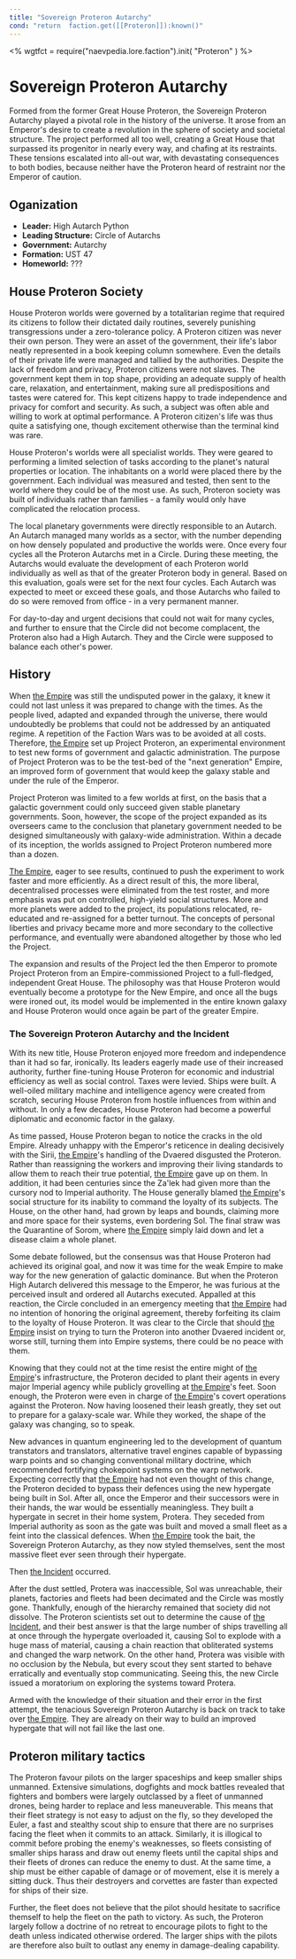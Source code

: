```yaml
---
title: "Sovereign Proteron Autarchy"
cond: "return  faction.get([[Proteron]]):known()"
---
```

<%
wgtfct = require("naevpedia.lore.faction").init( "Proteron" )
%>
<widget wgtfct />

# Sovereign Proteron Autarchy

Formed from the former Great House Proteron, the Sovereign Proteron Autarchy played a pivotal role in the history of the universe.
It arose from an Emperor's desire to create a revolution in the sphere of society and societal structure.
The project performed all too well, creating a Great House that surpassed its progenitor in nearly every way, and chafing at its restraints.
These tensions escalated into all-out war, with devastating consequences to both bodies, because neither have the Proteron heard of restraint nor the Emperor of caution.

## Oganization

* **Leader:** High Autarch Python
* **Leading Structure:** Circle of Autarchs
* **Government:** Autarchy
* **Formation:** UST 47
* **Homeworld:** ??? <!-- TODO: find the actual homeworld -->

## House Proteron Society

House Proteron worlds were governed by a totalitarian regime that required its citizens to follow their dictated daily routines, severely punishing transgressions under a zero-tolerance policy.
A Proteron citizen was never their own person.
They were an asset of the government, their life's labor neatly represented in a book keeping column somewhere.
Even the details of their private life were managed and tallied by the authorities.
Despite the lack of freedom and privacy, Proteron citizens were not slaves.
The government kept them in top shape, providing an adequate supply of health care, relaxation, and entertainment, making sure all predispositions and tastes were catered for.
This kept citizens happy to trade independence and privacy for comfort and security.
As such, a subject was often able and willing to work at optimal performance.
A Proteron citizen's life was thus quite a satisfying one, though excitement otherwise than the terminal kind was rare.

House Proteron's worlds were all specialist worlds.
They were geared to performing a limited selection of tasks according to the planet's natural properties or location.
The inhabitants on a world were placed there by the government.
Each individual was measured and tested, then sent to the world where they could be of the most use.
As such, Proteron society was built of individuals rather than families - a family would only have complicated the relocation process.

The local planetary governments were directly responsible to an Autarch.
An Autarch managed many worlds as a sector, with the number depending on how densely populated and productive the worlds were.
Once every four cycles all the Proteron Autarchs met in a Circle.
During these meeting, the Autarchs would evaluate the development of each Proteron world individually as well as that of the greater Proteron body in general.
Based on this evaluation, goals were set for the next four cycles.
Each Autarch was expected to meet or exceed these goals, and those Autarchs who failed to do so were removed from office - in a very permanent manner.

For day-to-day and urgent decisions that could not wait for many cycles, and further to ensure that the Circle did not become complacent, the Proteron also had a High Autarch.
They and the Circle were supposed to balance each other's power.

## History

When [the Empire](lore/factions/empire) was still the undisputed power in the galaxy, it knew it could not last unless it was prepared to change with the times.
As the people lived, adapted and expanded through the universe, there would undoubtedly be problems that could not be addressed by an antiquated regime.
A repetition of the Faction Wars was to be avoided at all costs.
Therefore, [the Empire](lore/factions/empire) set up Project Proteron, an experimental environment to test new forms of government and galactic administration.
The purpose of Project Proteron was to be the test-bed of the "next generation" Empire, an improved form of government that would keep the galaxy stable and under the rule of the Emperor.

Project Proteron was limited to a few worlds at first, on the basis that a galactic government could only succeed given stable planetary governments.
Soon, however, the scope of the project expanded as its overseers came to the conclusion that planetary government needed to be designed simultaneously with galaxy-wide administration.
Within a decade of its inception, the worlds assigned to Project Proteron numbered more than a dozen.

[The Empire](lore/factions/empire), eager to see results, continued to push the experiment to work faster and more efficiently.
As a direct result of this, the more liberal, decentralised processes were eliminated from the test roster, and more emphasis was put on controlled, high-yield social structures.
More and more planets were added to the project, its populations relocated, re-educated and re-assigned for a better turnout.
The concepts of personal liberties and privacy became more and more secondary to the collective performance, and eventually were abandoned altogether by those who led the Project.

The expansion and results of the Project led the then Emperor to promote Project Proteron from an Empire-commissioned Project to a full-fledged, independent Great House.
The philosophy was that House Proteron would eventually become a prototype for the New Empire, and once all the bugs were ironed out, its model would be implemented in the entire known galaxy and House Proteron would once again be part of the greater Empire.

### The Sovereign Proteron Autarchy and the Incident

With its new title, House Proteron enjoyed more freedom and independence than it had so far, ironically.
Its leaders eagerly made use of their increased authority, further fine-tuning House Proteron for economic and industrial efficiency as well as social control.
Taxes were levied.
Ships were built.
A well-oiled military machine and intelligence agency were created from scratch, securing House Proteron from hostile influences from within and without.
In only a few decades, House Proteron had become a powerful diplomatic and economic factor in the galaxy.

As time passed, House Proteron began to notice the cracks in the old Empire.
Already unhappy with the Emperor's reticence in dealing decisively with the Sirii, [the Empire](lore/factions/empire)'s handling of the Dvaered disgusted the Proteron.
Rather than reassigning the workers and improving their living standards to allow them to reach their true potential, [the Empire](lore/factions/empire) gave up on them.
In addition, it had been centuries since the Za'lek had given more than the cursory nod to Imperial authority.
The House generally blamed [the Empire](lore/factions/empire)'s social structure for its inability to command the loyalty of its subjects.
The House, on the other hand, had grown by leaps and bounds, claiming more and more space for their systems, even bordering Sol.
The final straw was the Quarantine of Sorom, where [the Empire](lore/factions/empire) simply laid down and let a disease claim a whole planet.

Some debate followed, but the consensus was that House Proteron had achieved its original goal, and now it was time for the weak Empire to make way for the new generation of galactic dominance.
But when the Proteron High Autarch delivered this message to the Emperor, he was furious at the perceived insult and ordered all Autarchs executed.
Appalled at this reaction, the Circle concluded in an emergency meeting that [the Empire](lore/factions/empire) had no intention of honoring the original agreement, thereby forfeiting its claim to the loyalty of House Proteron.
It was clear to the Circle that should [the Empire](lore/factions/empire) insist on trying to turn the Proteron into another Dvaered incident or, worse still, turning them into Empire systems, there could be no peace with them.

Knowing that they could not at the time resist the entire might of [the Empire](lore/factions/empire)'s infrastructure, the Proteron decided to plant their agents in every major Imperial agency while publicly grovelling at [the Empire](lore/factions/empire)'s feet.
Soon enough, the Proteron were even in charge of [the Empire](lore/factions/empire)'s covert operations against the Proteron.
Now having loosened their leash greatly, they set out to prepare for a galaxy-scale war.
While they worked, the shape of the galaxy was changing, so to speak.

New advances in quantum engineering led to the development of quantum transtators and translators, alternative travel engines capable of bypassing warp points and so changing conventional military doctrine, which recommended fortifying chokepoint systems on the warp network.
Expecting correctly that [the Empire](lore/factions/empire) had not even thought of this change, the Proteron decided to bypass their defences using the new hypergate being built in Sol.
After all, once the Emperor and their successors were in their hands, the war would be essentially meaningless.
They built a hypergate in secret in their home system, Protera.
They seceded from Imperial authority as soon as the gate was built and moved a small fleet as a feint into the classical defences.
When [the Empire](lore/factions/empire) took the bait, the Sovereign Proteron Autarchy, as they now styled themselves, sent the most massive fleet ever seen through their hypergate.

Then [the Incident](lore/history/incident) occurred.

After the dust settled, Protera was inaccessible, Sol was unreachable, their planets, factories and fleets had been decimated and the Circle was mostly gone.
Thankfully, enough of the hierarchy remained that society did not dissolve.
The Proteron scientists set out to determine the cause of [the Incident](lore/history/incident), and their best answer is that the large number of ships travelling all at once through the hypergate overloaded it, causing Sol to explode with a huge mass of material, causing a chain reaction that obliterated systems and changed the warp network.
On the other hand, Protera was visible with no occlusion by the Nebula, but every scout they sent started to behave erratically and eventually stop communicating.
Seeing this, the new Circle issued a moratorium on exploring the systems toward Protera.

Armed with the knowledge of their situation and their error in the first attempt, the tenacious Sovereign Proteron Autarchy is back on track to take over [the Empire](lore/factions/empire).
They are already on their way to build an improved hypergate that will not fail like the last one.

## Proteron military tactics

The Proteron favour pilots on the larger spaceships and keep smaller ships unmanned.
Extensive simulations, dogfights and mock battles revealed that fighters and bombers were largely outclassed by a fleet of unmanned drones, being harder to replace and less maneuverable.
This means that their fleet strategy is not easy to adjust on the fly, so they developed the Euler, a fast and stealthy scout ship to ensure that there are no surprises facing the fleet when it commits to an attack.
Similarly, it is illogical to commit before probing the enemy's weaknesses, so fleets consisting of smaller ships harass and draw out enemy fleets until the capital ships and their fleets of drones can reduce the enemy to dust.
At the same time, a ship must be either capable of damage or of movement, else it is merely a sitting duck.
Thus their destroyers and corvettes are faster than expected for ships of their size.

Further, the fleet does not believe that the pilot should hesitate to sacrifice themself to help the fleet on the path to victory.
As such, the Proteron largely follow a doctrine of no retreat to encourage pilots to fight to the death unless indicated otherwise ordered.
The larger ships with the pilots are therefore also built to outlast any enemy in damage-dealing capability.
